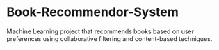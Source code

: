 # Book-Recommendor-System
Machine Learning project that recommends books based on user preferences using collaborative filtering and content-based techniques.
